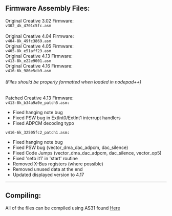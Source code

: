 ## Firmware Assembly Files:<br>

Original Creative 3.02 Firmware:<br>
```v302_4k_4701c5fc.asm```<br>
<br>
Original Creative 4.04 Firmware:<br>
```v404-8k_49fc3869.asm```<br>
Original Creative 4.05 Firmware:<br>
```v405-8k_e51aff23.asm```<br>
Original Creative 4.13 Firmware:<br>
```v413-8k_e22e9001.asm```<br>
Original Creative 4.16 Firmware:<br>
```v416-6k_986e5cb9.asm```<br>
###### (Files should be properly formatted when loaded in nodepad++)<br>

Patched Creative 4.13 Firmware:<br>
```v413-8k_b34a9a0e_patch5.asm:```
- Fixed hanging note bug
- Fixed PSW bug in ExtInt0/ExtInt1 interrupt handlers
- Fixed ADPCM decoding typo

```v416-6k_32505fc2_patch1.asm:```
- Fixed hanging note bug
- Fixed PSW bug (vector_dma_dac_adpcm, dac_silence)
- Fixed Code Jumps (vector_dma_dac_adpcm, dac_silence, vector_op5)
- Fixed 'setb it1' in 'start' routine
- Removed X-Bus registers (where possible)
- Removed unused data at the end
- Updated displayed version to 4.17

---
## Compiling:
All of the files can be compiled using AS31 found [Here](https://www.pjrc.com/tech/8051/tools/as31-doc.html)
